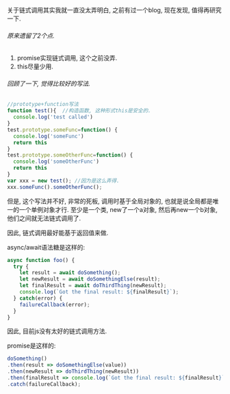 关于链式调用其实我就一直没太弄明白, 之前有过一个blog, 现在发现, 值得再研究一下.

###### 原来遗留了2个点.

1. promise实现链式调用, 这个之前没弄.
2. this尽量少用.

###### 回顾了一下, 觉得比较好的写法.

```js
//prototype+function写法
function test(){  //构造函数, 这种形式this是安全的.
  console.log('test called')   
}
test.prototype.someFunc=function() {
  console.log('someFunc')
  return this
}
test.prototype.someOtherFunc=function() {
  console.log('someOtherFunc')
  return this
}
var xxx = new test(); //因为是这么弄得.
xxx.someFunc().someOtherFunc();
```

但是, 这个写法并不好, 非常的死板, 调用时基于全局对象的, 也就是说全局都是唯一的一个单例对象才行.  至少是一个类, new了一个a对象, 然后再new一个b对象, 他们之间就无法链式调用了.

因此, 链式调用最好能基于返回值来做.

async/await语法糖是这样的:

```js
async function foo() {
  try {
    let result = await doSomething();
    let newResult = await doSomethingElse(result);
    let finalResult = await doThirdThing(newResult);
    console.log(`Got the final result: ${finalResult}`);
  } catch(error) {
    failureCallback(error);
  }
}
```

因此, 目前js没有太好的链式调用方法.

promise是这样的:

```js
doSomething()
.then(result => doSomethingElse(value))
.then(newResult => doThirdThing(newResult))
.then(finalResult => console.log(`Got the final result: ${finalResult}`))
.catch(failureCallback);
```

